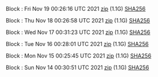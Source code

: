 Block [](https://testnet-insight.dashevo.org/insight/block/): Fri Nov 19 00:26:16 UTC 2021 [zip](https://dash-bootstrap.ams3.digitaloceanspaces.com/testnet/2021-11-19/bootstrap.dat.zip) (1.1G) [SHA256](https://dash-bootstrap.ams3.digitaloceanspaces.com/testnet/2021-11-19/sha256.txt)

Block [](https://testnet-insight.dashevo.org/insight/block/): Thu Nov 18 00:26:58 UTC 2021 [zip](https://dash-bootstrap.ams3.digitaloceanspaces.com/testnet/2021-11-18/bootstrap.dat.zip) (1.1G) [SHA256](https://dash-bootstrap.ams3.digitaloceanspaces.com/testnet/2021-11-18/sha256.txt)

Block [](https://testnet-insight.dashevo.org/insight/block/): Wed Nov 17 00:31:23 UTC 2021 [zip](https://dash-bootstrap.ams3.digitaloceanspaces.com/testnet/2021-11-17/bootstrap.dat.zip) (1.1G) [SHA256](https://dash-bootstrap.ams3.digitaloceanspaces.com/testnet/2021-11-17/sha256.txt)

Block [](https://testnet-insight.dashevo.org/insight/block/): Tue Nov 16 00:28:01 UTC 2021 [zip](https://dash-bootstrap.ams3.digitaloceanspaces.com/testnet/2021-11-16/bootstrap.dat.zip) (1.1G) [SHA256](https://dash-bootstrap.ams3.digitaloceanspaces.com/testnet/2021-11-16/sha256.txt)

Block [](https://testnet-insight.dashevo.org/insight/block/): Mon Nov 15 00:25:45 UTC 2021 [zip](https://dash-bootstrap.ams3.digitaloceanspaces.com/testnet/2021-11-15/bootstrap.dat.zip) (1.1G) [SHA256](https://dash-bootstrap.ams3.digitaloceanspaces.com/testnet/2021-11-15/sha256.txt)

Block [](https://testnet-insight.dashevo.org/insight/block/): Sun Nov 14 00:30:51 UTC 2021 [zip](https://dash-bootstrap.ams3.digitaloceanspaces.com/testnet/2021-11-14/bootstrap.dat.zip) (1.1G) [SHA256](https://dash-bootstrap.ams3.digitaloceanspaces.com/testnet/2021-11-14/sha256.txt)
